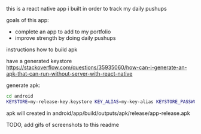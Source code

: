 this is a react native app i built in order to track my daily pushups

goals of this app:
* complete an app to add to my portfolio
* improve strength by doing daily pushups

instructions how to build apk

have a generated keystore
https://stackoverflow.com/questions/35935060/how-can-i-generate-an-apk-that-can-run-without-server-with-react-native

generate apk:

```bash
cd android
KEYSTORE=my-release-key.keystore KEY_ALIAS=my-key-alias KEYSTORE_PASSWORD=somepassword KEY_PASSWORD=somepassword ./gradlew assembleRelease
```


apk will created in android/app/build/outputs/apk/release/app-release.apk

TODO, add gifs of screenshots to this readme
